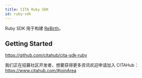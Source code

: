 ```yaml
---
title: CITA Ruby SDK
id: ruby-sdk
---
```


Ruby SDK 用于构建 [ReBirth](https://github.com/citahub/re-birth)。

## Getting Started

https://github.com/citahub/cita-sdk-ruby

我们正在招募社区开发者，想要获得更多资讯欢迎申请加入 CITAHub：https://www.citahub.com/#joinArea